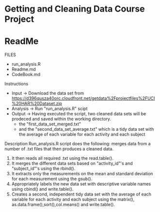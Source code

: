 Getting and Cleaning Data Course Project
========================================
ReadMe
========================================

FILES 

* run_analysis.R
* Readme.md
* CodeBook.md

Instructions

* Input -> Download the data set from https://d396qusza40orc.cloudfront.net/getdata%2Fprojectfiles%2FUCI%20HAR%20Dataset.zip
* Analysis -> Run "run_analysis.R" scipt
* Output -> Having executed the script, two cleaned data sets will be prodeced and saved within the working directory.  
  * the "first_data_set_merged.txt"
  * and the "second_data_set_average.txt" which is a tidy data set with the average of each variable for each activity and each subject

Description
Run_analysis.R script does the following:
  merges data from a number of .txt files that then produces a cleaned data.


  1. It then reads all required .txt using the read.table().
  2. It merges the different data sets based on  "activity_id"'s and "subject_id"'s using the rbind().
  3. It extracts only the measurements on the mean and standard deviation for each measurement using the gsub().
  4. Appropriately labels the new data set with descriptive variable names using cbind() and write.table().
  5. Creates a second, independent tidy data set with the average of each variable for each activity and each subject using the matrix(), as.data.frame(),sort(),col.means() and write.table().

   
